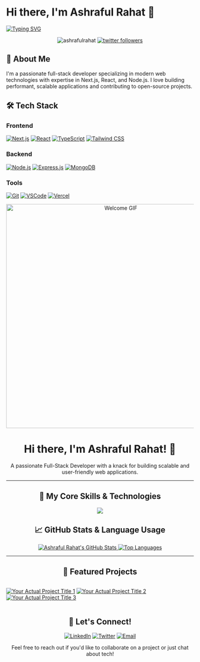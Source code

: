 # Hi there, I'm Ashraful Rahat 👋

[![Typing SVG](https://readme-typing-svg.demolab.com?font=Fira+Code&size=26&duration=3000&pause=1000&color=38BDF8&width=500&lines=Full+Stack+Developer;Next.js+Specialist;Open+Source+Contributor;Tech+Enthusiast)](https://git.io/typing-svg)

<p align="center">
  <img src="https://komarev.com/ghpvc/?username=ashrafulrahat&label=Profile+Views&color=blueviolet&style=flat" alt="ashrafulrahat" />
  <a href="https://twitter.com/yourhandle"><img src="https://img.shields.io/twitter/follow/yourhandle?logo=twitter&style=flat&color=1DA1F2" alt="twitter followers" /></a>
</p>

## 🚀 About Me

I'm a passionate full-stack developer specializing in modern web technologies with expertise in Next.js, React, and Node.js. I love building performant, scalable applications and contributing to open-source projects.


## 🛠 Tech Stack

### Frontend
[![Next.js](https://img.shields.io/badge/Next.js-000000?style=for-the-badge&logo=nextdotjs&logoColor=white)](https://nextjs.org)
[![React](https://img.shields.io/badge/React-20232A?style=for-the-badge&logo=react&logoColor=61DAFB)](https://reactjs.org)
[![TypeScript](https://img.shields.io/badge/TypeScript-007ACC?style=for-the-badge&logo=typescript&logoColor=white)](https://www.typescriptlang.org)
[![Tailwind CSS](https://img.shields.io/badge/Tailwind_CSS-38B2AC?style=for-the-badge&logo=tailwind-css&logoColor=white)](https://tailwindcss.com)

### Backend
[![Node.js](https://img.shields.io/badge/Node.js-339933?style=for-the-badge&logo=nodedotjs&logoColor=white)](https://nodejs.org)
[![Express.js](https://img.shields.io/badge/Express.js-000000?style=for-the-badge&logo=express&logoColor=white)](https://expressjs.com)
[![MongoDB](https://img.shields.io/badge/MongoDB-4EA94B?style=for-the-badge&logo=mongodb&logoColor=white)](https://www.mongodb.com)

### Tools
[![Git](https://img.shields.io/badge/Git-F05032?style=for-the-badge&logo=git&logoColor=white)](https://git-scm.com)
[![VSCode](https://img.shields.io/badge/VSCode-0078D4?style=for-the-badge&logo=visual%20studio%20code&logoColor=white)](https://code.visualstudio.com)
[![Vercel](https://img.shields.io/badge/Vercel-000000?style=for-the-badge&logo=vercel&logoColor=white)](https://vercel.com)



<div align="center">
  <img src="https://raw.githubusercontent.com/MicaelliCode/MicaelliCode/master/assets/welcome.gif" alt="Welcome GIF" width="600" />
</div>

<h1 align="center">Hi there, I'm Ashraful Rahat! 👋</h1>
<p align="center">A passionate Full-Stack Developer with a knack for building scalable and user-friendly web applications.</p>

---

<h2 align="center">🚀 My Core Skills & Technologies</h2>

<p align="center">
  <a href="https://skillicons.dev">
    <img src="https://skillicons.dev/icons?i=js,ts,react,nextjs,nodejs,express,mongodb,github,vscode,html,css,tailwind" />
  </a>
</p>



<h2 align="center">📈 GitHub Stats & Language Usage</h2>

<p align="center">
  <a href="https://github.com/ashrafulrahat">
    <img src="https://github-readme-stats.vercel.app/api?username=ashrafulrahat&show_icons=true&theme=aura&hide_border=true&count_private=true" alt="Ashraful Rahat's GitHub Stats" />
  </a>
  <a href="https://github.com/ashrafulrahat">
    <img src="https://github-readme-stats.vercel.app/api/top-langs/?username=ashrafulrahat&layout=compact&theme=aura&hide_border=true&langs_count=8&hide=html,css,scss,less,procfile,makefile" alt="Top Languages" />
  </a>
</p>

---

<h2 align="center">🌟 Featured Projects</h2>

<div style="display: flex; flex-wrap: wrap; justify-content: center; gap: 20px;">

[![Your Actual Project Title 1](https://github-readme-stats.vercel.app/api/pin/?username=ashrafulrahat&repo=your-actual-repo-name-1&theme=aura&show_owner=true)](https://github.com/ashrafulrahat/your-actual-repo-name-1)
[![Your Actual Project Title 2](https://github-readme-stats.vercel.app/api/pin/?username=ashrafulrahat&repo=your-actual-repo-name-2&theme=aura&show_owner=true)](https://github.com/ashrafulrahat/your-actual-repo-name-2)
[![Your Actual Project Title 3](https://github-readme-stats.vercel.app/api/pin/?username=ashrafulrahat&repo=your-actual-repo-name-3&theme=aura&show_owner=true)](https://github.com/ashrafulrahat/your-actual-repo-name-3)

</div>


<h2 align="center">🤝 Let's Connect!</h2>

<p align="center">
  <a href="https://linkedin.com/in/your_linkedin_profile" target="_blank"><img src="https://img.shields.io/badge/-LinkedIn-0A66C2?style=flat-square&logo=linkedin&logoColor=white" alt="LinkedIn"></a>
  <a href="https://twitter.com/your_twitter_handle" target="_blank"><img src="https://img.shields.io/badge/-Twitter-1DA1F2?style=flat-square&logo=twitter&logoColor=white" alt="Twitter"></a>
  <a href="mailto:your.email@example.com"><img src="https://img.shields.io/badge/-Email-D14836?style=flat-square&logo=gmail&logoColor=white" alt="Email"></a>
</p>

<p align="center">
  Feel free to reach out if you'd like to collaborate on a project or just chat about tech!
</p>

